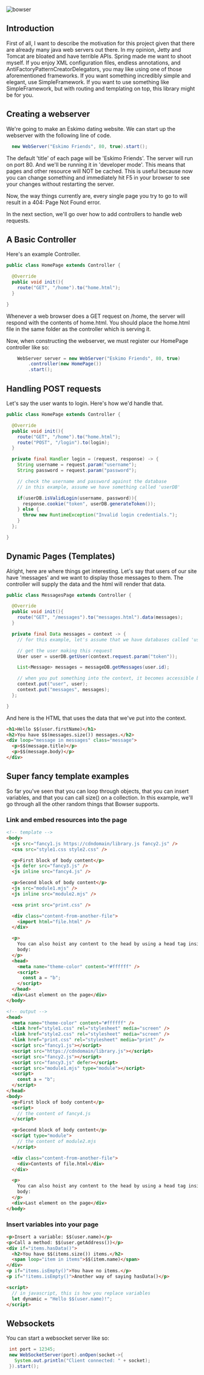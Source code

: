 ![bowser](https://leviathyn.com/wp-content/uploads/2013/01/Bowser_picture-555x472.png)

## Introduction

First of all, I want to describe the motivation for this project given that there are already many java web servers out there. In my opinion, Jetty and Tomcat are bloated and have terrible APIs. Spring made me want to shoot myself. If you enjoy XML configuration files, endless annotations, and AntiFactoryPatternCreatorDelegators, you may like using one of those aforementioned frameworks. If you want something incredibly simple and elegant, use SimpleFramework. If you want to use something like SimpleFramework, but with routing and templating on top, this library might be for you.

## Creating a webserver

We're going to make an Eskimo dating website. We can start up the webserver with the following line of code.

```java
  new WebServer("Eskimo Friends", 80, true).start();
```

The default 'title' of each page will be 'Eskimo Friends'. The server will run on port 80. And we'll be running it in 'developer mode'. This means that pages and other resource will NOT be cached. This is useful because now you can change something and immediately hit F5 in your browser to see your changes without restarting the server.

Now, the way things currently are, every single page you try to go to will result in a 404: Page Not Found error.

In the next section, we'll go over how to add controllers to handle web requests.

## A Basic Controller

Here's an example Controller.

```java
public class HomePage extends Controller {

  @Override
  public void init(){
    route("GET", "/home").to("home.html");
  }

}
```

Whenever a web browser does a GET request on /home, the server will respond with the contents of home.html. You should place the home.html file in the same folder as the controller which is serving it.

Now, when constructing the webserver, we must register our HomePage controller like so:

```java
    WebServer server = new WebServer("Eskimo Friends", 80, true)
        .controller(new HomePage())
        .start();
```

## Handling POST requests

Let's say the user wants to login. Here's how we'd handle that.

```java
public class HomePage extends Controller {

  @Override
  public void init(){
    route("GET", "/home").to("home.html");
    route("POST", "/login").to(login);
  }

  private final Handler login = (request, response) -> {
    String username = request.param("username");
    String password = request.param("password");

    // check the username and password against the database
    // in this example, assume we have something called 'userDB'

    if(userDB.isValidLogin(username, password)){
      response.cookie("token", userDB.generateToken());
    } else {
      throw new RuntimeException("Invalid login credentials.");
    }
  };

}
```

## Dynamic Pages (Templates)

Alright, here are where things get interesting. Let's say that users of our site have 'messages' and we want to display those messages to them. The controller will supply the data and the html will render that data.

```java
public class MessagesPage extends Controller {

  @Override
  public void init(){
    route("GET", "/messages").to("messages.html").data(messages);
  }

  private final Data messages = context -> {
    // for this example, let's assume that we have databases called 'userDB' and 'messageDB'

    // get the user making this request
    User user = userDB.getUser(context.request.param("token"));

    List<Message> messages = messageDB.getMessages(user.id);

    // when you put something into the context, it becomes accessible by the HTML.
    context.put("user", user);
    context.put("messages", messages);
  };

}
```

And here is the HTML that uses the data that we've put into the context.

```html
<h1>Hello $$(user.firstName)</h1>
<h2>You have $$(messages.size()) messages.</h2>
<div loop="message in messages" class="message">
  <p>$$(message.title)</p>
  <p>$$(message.body)</p>
</div>
```

## Super fancy template examples

So far you've seen that you can loop through objects, that you can insert variables, and that you can call size() on a collection. In this example, we'll go through all the other random things that Bowser supports.

### Link and embed resources into the page

```html
<!-- template -->
<body>
  <js src="fancy1.js https://cdndomain/library.js fancy2.js" />
  <css src="style1.css style2.css" />

  <p>First block of body content</p>
  <js defer src="fancy3.js" />
  <js inline src="fancy4.js" />

  <p>Second block of body content</p>
  <js src="module1.mjs" />
  <js inline src="module2.mjs" />

  <css print src="print.css" />

  <div class="content-from-another-file">
    <import html="file.html" />
  </div>

  <p>
    You can also hoist any content to the head by using a head tag inside the
    body:
  </p>
  <head>
    <meta name="theme-color" content="#ffffff" />
    <script>
      const a = "b";
    </script>
  </head>
  <div>Last element on the page</div>
</body>

<!-- output -->
<head>
  <meta name="theme-color" content="#ffffff" />
  <link href="style1.css" rel="stylesheet" media="screen" />
  <link href="style2.css" rel="stylesheet" media="screen" />
  <link href="print.css" rel="stylesheet" media="print" />
  <script src="fancy1.js"></script>
  <script src="https://cdndomain/library.js"></script>
  <script src="fancy2.js"></script>
  <script src="fancy3.js" defer></script>
  <script src="module1.mjs" type="module"></script>
  <script>
    const a = "b";
  </script>
</head>
<body>
  <p>First block of body content</p>
  <script>
    // the content of fancy4.js
  </script>

  <p>Second block of body content</p>
  <script type="module">
    // the content of module2.mjs
  </script>

  <div class="content-from-another-file">
    <div>Contents of file.html</div>
  </div>

  <p>
    You can also hoist any content to the head by using a head tag inside the
    body:
  </p>
  <div>Last element on the page</div>
</body>
```

### Insert variables into your page

```html
<p>Insert a variable: $$(user.name)</p>
<p>Call a method: $$(user.getAddress())</p>
<div if="items.hasData()">
  <h2>You have $$(items.size()) items.</h2>
  <span loop="item in items">$$(item.name)</span>
</div>
<p if="items.isEmpty()">You have no items.</p>
<p if="!items.isEmpty()">Another way of saying hasData()</p>

<script>
  // in javascript, this is how you replace variables
  let dynamic = "Hello $$(user.name)!";
</script>
```

## Websockets

You can start a websocket server like so:

```java
 int port = 12345;
 new WebSocketServer(port).onOpen(socket->{
   System.out.println("Client connected: " + socket);
 }).start();
```
